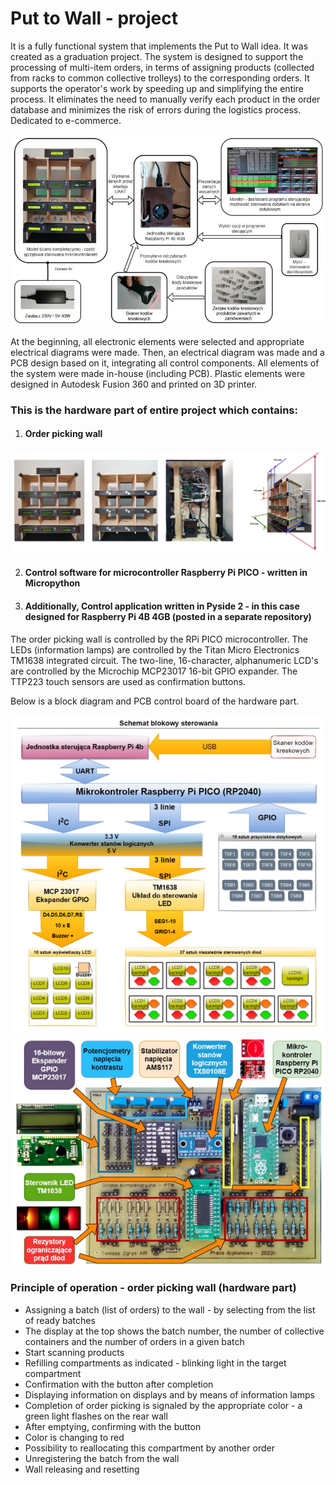 # Put to Wall - project
It is a fully functional system that implements the Put to Wall idea. 
It was created as a graduation project.
The system is designed to support the processing of multi-item orders, in terms of assigning products (collected from racks to common collective trolleys) to the corresponding orders.
It supports the operator's work by speeding up and simplifying the entire process. It eliminates the need to manually verify each product in the order database and minimizes the risk of errors during the logistics process.
Dedicated to e-commerce.

![img.png](pictures/ptw_schematic_diagram.png)

At the beginning, all electronic elements were selected and appropriate electrical diagrams were made. 
Then, an electrical diagram was made and a PCB design based on it, integrating all control components. 
All elements of the system were made in-house (including PCB). 
Plastic elements were designed in Autodesk Fusion 360 and printed on 3D printer.


### This is the hardware part of entire project which contains: 
1. #### Order picking wall

![img.png](pictures/ptw_hardware_part.png)

2. #### Control software for microcontroller Raspberry Pi PICO - written in Micropython
3. #### Additionally, Control application written in Pyside 2 - in this case designed for Raspberry Pi 4B 4GB (posted in a separate repository)


The order picking wall is controlled by the RPi PICO microcontroller.
The LEDs (information lamps) are controlled by the Titan Micro Electronics TM1638 integrated circuit.
The two-line, 16-character, alphanumeric LCD's are controlled by the Microchip MCP23017 16-bit GPIO expander.
The TTP223 touch sensors are used as confirmation buttons.

Below is a block diagram and PCB control board of the hardware part.

![img.png](pictures/ptw_block_diagram.png) ![img.png](pictures/ptw_pcb_control_board.png)

### Principle of operation - order picking wall (hardware part)

- Assigning a batch (list of orders) to the wall - by selecting from the list of ready batches
- The display at the top shows the batch number, the number of collective containers and the number of orders in a given batch
- Start scanning products
- Refilling compartments as indicated - blinking light in the target compartment
- Confirmation with the button after completion
- Displaying information on displays and by means of information lamps
- Completion of order picking is signaled by the appropriate color - a green light flashes on the rear wall
- After emptying, confirming with the button
- Color is changing to red
- Possibility to reallocating this compartment by another order
- Unregistering the batch from the wall
- Wall releasing and resetting
